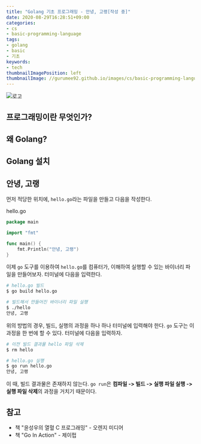 ```yaml
---
title: "Golang 기초 프로그래밍 - 안녕, 고랭[작성 중]"
date: 2020-08-29T16:28:51+09:00
categories:
- cs
- basic-programming-language
tags:
- golang
- basic
- 기초
keywords:
- tech
thumbnailImagePosition: left
thumbnailImage: //gurumee92.github.io/images/cs/basic-programming-language/logo.png
---
```


<!--more-->
![로고](/images/cs/basic-programming-language/logo.png)


## 프로그래밍이란 무엇인가?

## 왜 Golang?

## Golang 설치

## 안녕, 고랭

먼저 적당한 위치에, `hello.go`라는 파일을 만들고 다음을 작성한다.

hello.go
```go
package main

import "fmt"

func main() {
    fmt.Println("안녕, 고랭")
}
```

이제 `go` 도구를 이용하여 `hello.go`를 컴퓨터가, 이해하여 실행할 수 있는 바이너리 파일을 만들어보자. 터미널에 다음을 입력한다.

```bash
# hello.go 빌드
$ go build hello.go

# 빌드해서 만들어진 바이너리 파일 실행
$ ./hello
안녕, 고랭
```

위의 방법의 경우, 빌드, 실행의 과정을 하나 하나 터미널에 입력해야 한다. `go` 도구는 이 과정을 한 번에 할 수 있다. 터미널에 다음을 입력하자.

```bash
# 이전 빌드 결과물 hello 파일 삭제
$ rm hello

# hello.go 실행
$ go run hello.go
안녕, 고랭
```

이 때, 빌드 결과물은 존재하지 않는다. `go run`은 **컴파일 -> 빌드 -> 실행 파일 실행 -> 실행 파일 삭제**의 과정을 거치기 때문이다.

## 참고

* 책 "윤성우의 열혈 C 프로그래밍" - 오렌지 미디어
* 책 "Go In Action" - 제이펍